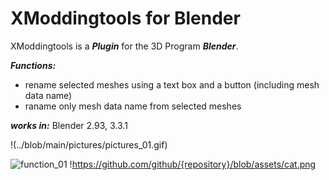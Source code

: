 # XModdingtools for Blender
XModdingtools is a ***Plugin*** for the 3D Program ***Blender***.

***Functions:***
- rename selected meshes using a text box and a button (including mesh data name)
- raname only mesh data name from selected meshes 

***works in:*** Blender 2.93, 3.3.1

!(../blob/main/pictures/pictures_01.gif)

![function_01](https://github.com/haunetal1990/XModdingtools/blob/pictures/pictures_01.gif)
!https://github.com/github/{repository}/blob/assets/cat.png 

